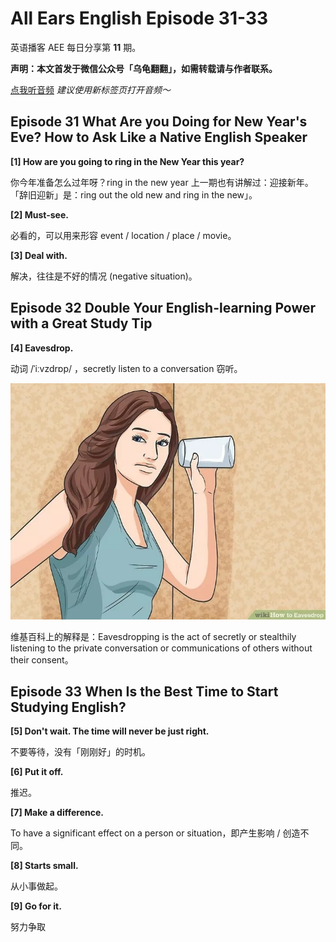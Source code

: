 All Ears English Episode 31-33
===

英语播客 AEE 每日分享第 **11** 期。

**声明：本文首发于微信公众号「乌龟翻翻」，如需转载请与作者联系。**

<a href="https://www.ximalaya.com/thirdparty/player/sound/player.html?id=192812454&type=red" target="_blank">点我听音频</a> *建议使用新标签页打开音频～*

## Episode 31 What Are you Doing for New Year's Eve? How to Ask Like a Native English Speaker

**[1] How are you going to ring in the New Year this year?**

你今年准备怎么过年呀？ring in the new year 上一期也有讲解过：迎接新年。「辞旧迎新」是：ring out the old new and ring in the new」。

**[2] Must-see.**

必看的，可以用来形容 event / location / place / movie。

**[3] Deal with.**

解决，往往是不好的情况 (negative situation)。

## Episode 32 Double Your English-learning Power with a Great Study Tip

**[4] Eavesdrop.**

动词 /ˈiːvzdrɒp/ ，secretly listen to a conversation 窃听。

![Eavesdrop](https://github.com/TurtleTranslate/AllEarsEnglishPodcastLearning/blob/master/Images/AEE_32.jpg)

维基百科上的解释是：Eavesdropping is the act of secretly or stealthily listening to the private conversation or communications of others without their consent。

## Episode 33 When Is the Best Time to Start Studying English?

**[5] Don't wait. The time will never be just right.**

不要等待，没有「刚刚好」的时机。

**[6] Put it off.**

推迟。

**[7] Make a difference.**

To have a significant effect on a person or situation，即产生影响 / 创造不同。

**[8] Starts small.**

从小事做起。

**[9] Go for it.**

努力争取
